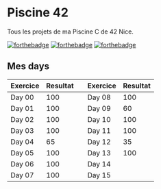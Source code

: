 # Piscine 42
Tous les projets de ma Piscine C de 42 Nice.

[![forthebadge](https://forthebadge.com/images/badges/0-percent-optimized.svg)](https://forthebadge.com)
[![forthebadge](https://forthebadge.com/images/badges/made-with-c.svg)](https://forthebadge.com)
[![forthebadge](https://forthebadge.com/images/badges/built-with-love.svg)](https://forthebadge.com)

## Mes days

| Exercice | Resultat |     | Exercice | Resultat |
| :------- | :------- | --- | :------- | :------- |
| Day 00   | 100      |     | Day 08   | 100      |
| Day 01   | 100      |     | Day 09   | 60       |
| Day 02   | 100      |     | Day 10   | 100      |
| Day 03   | 100      |     | Day 11   | 100      |
| Day 04   | 65       |     | Day 12   | 35       |
| Day 05   | 100      |     | Day 13   | 100      |
| Day 06   | 100      |     | Day 14   |          |
| Day 07   | 100      |     | Day 15   |          |
